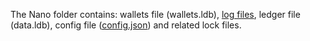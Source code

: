 The Nano folder contains: wallets file (wallets.ldb), [log files](/running-a-node/troubleshooting/#log-files), ledger file (data.ldb), config file ([config.json](/running-a-node/configuration/#configuration-file)) and related lock files.
